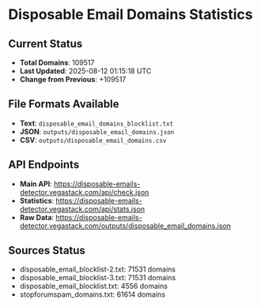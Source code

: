 # Disposable Email Domains Statistics

## Current Status
- **Total Domains**: 109517
- **Last Updated**: 2025-08-12 01:15:18 UTC
- **Change from Previous**: +109517

## File Formats Available
- **Text**: `disposable_email_domains_blocklist.txt`
- **JSON**: `outputs/disposable_email_domains.json`
- **CSV**: `outputs/disposable_email_domains.csv`

## API Endpoints
- **Main API**: https://disposable-emails-detector.vegastack.com/api/check.json
- **Statistics**: https://disposable-emails-detector.vegastack.com/api/stats.json
- **Raw Data**: https://disposable-emails-detector.vegastack.com/outputs/disposable_email_domains.json

## Sources Status
- disposable_email_blocklist-2.txt: 71531 domains
- disposable_email_blocklist-3.txt: 71531 domains
- disposable_email_blocklist.txt: 4556 domains
- stopforumspam_domains.txt: 61614 domains

